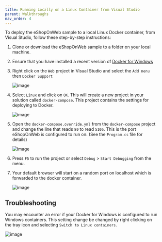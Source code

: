 ```yaml
---
title: Running Locally on a Linux Container from Visual Studio
parent: Walkthroughs
nav_order: 4
---
```


To deploy the eShopOnWeb sample to a local Linux Docker container, from Visual Studio, follow these step-by-step instructions:

1. Clone or download the eShopOnWeb sample to a folder on your local machine.

1. Ensure that you have installed a recent version of [Docker for Windows](https://www.docker.com/docker-windows)

1. Right click on the `Web` project in Visual Studio and select the `Add menu` then `Docker Support`

    ![image](https://github.com/user-attachments/assets/6715bf06-320b-4adf-adb1-d0999810401e)

1. Select `Linux` and click on `OK`. This will create a new project in your solution called `docker-compose`. This project contains the settings for deploying to Docker.

    ![image](https://github.com/user-attachments/assets/4394da7c-ecc0-42d3-bfb0-b0badfaa8a04)

1. Open the `docker-compose.override.yml` from the `docker-compose` project and change the line that reads `80` to read `5106`. This is the port eShopOnWeb is configured to run on. (See the `Program.cs` file for details)

   ![image](https://github.com/user-attachments/assets/47445c1e-de6f-43f6-9a11-ae1afb585cac)

1. Press `F5` to run the project or select `Debug` > `Start Debugging` from the menu.

1. Your default browser will start on a random port on localhost which is forwarded to the docker container.

   ![image](https://github.com/user-attachments/assets/59647686-a01b-4591-a10c-6af8f36c7f7c)

## Troubleshooting

You may encounter an error if your Docker for Windows is configured to run Windows containers. This setting change be changed by right clicking on the tray icon and selecting `Switch to Linux containers`.

![image](https://github.com/user-attachments/assets/b41f36f9-a08d-4653-a0bc-ad89525d9287)